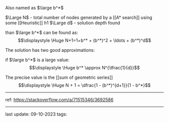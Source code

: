 Also named as $\large b^*$

$\Large N$ - total number of nodes generated by a [[A* search]] using some [[Heuristic]] $h1$
$\Large d$ - solution depth found

than $\large b^*$ can be found as:
$$\displaystyle \Huge N+1=1+b^* + (b^*)^2 + \ldots + (b^*)^d$$

The solution has two good approximations:

if $\large b^*$ is a large value:
$$\displaystyle \Huge b^* \approx N^{\tfrac{1}{d}}$$

The precise value is the [[sum of geometric series]]
$$\displaystyle \Huge N + 1 = \dfrac{1 - (b^*)^{d+1}}{1 - b^*}$$

---
ref: https://stackoverflow.com/a/71515346/3692586


---
last update: 09-10-2023
tags: